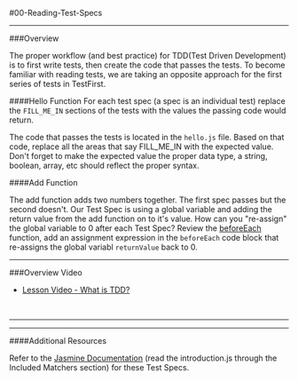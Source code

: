 #00-Reading-Test-Specs
<hr>

###Overview

The proper workflow (and best practice) for TDD(Test Driven Development) is to first write tests, then create the code that passes the tests.  To become familiar with reading tests, we are taking an opposite approach for the first series of tests in TestFirst.

####Hello Function
For each test spec (a spec is an individual test) replace the `FILL_ME_IN` sections of the tests with the values the passing code would return.

The code that passes the tests is located in the `hello.js` file.  Based on that code, replace all the areas that say FILL_ME_IN with the expected value.  Don't forget to make the expected value the proper data type, a string, boolean, array, etc should reflect the proper syntax.

####Add Function

The add function adds two numbers together.  The first spec passes but the second doesn't.  Our Test Spec is using a global variable and adding the return value from the add function on to it's value.
How can you "re-assign" the global variable to 0 after each Test Spec?  Review the [beforeEach](https://jasmine.github.io/2.0/introduction.html#section-Setup_and_Teardown) function, add an assignment expression in the `beforeEach` code block that re-assigns the global variabl `returnValue` back to 0.
 
<hr>


###Overview Video

- [Lesson Video - What is TDD?](https://www.youtube.com/watch?v=79_dcC0nWrI)

<br>
<hr>

<hr>
####Additional Resources

Refer to the [Jasmine Documentation](http://jasmine.github.io/2.0/introduction.html) (read the introduction.js through the Included Matchers section) for these Test Specs.
